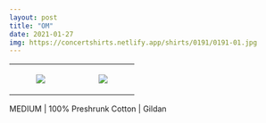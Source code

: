 ```yaml
---
layout: post
title: "OM"
date: 2021-01-27
img: https://concertshirts.netlify.app/shirts/0191/0191-01.jpg
---
```




<table style="width:100%;"><tr><td style="vertical-align:top;">
      <figure class="tmblr-full" data-orig-height="2048" data-orig-width="1365" data-orig-src="https://concertshirts.netlify.app/shirts/0191/0191-01.jpg"><img src="https://64.media.tumblr.com/cf370bf94f5ce76709364a2f63e92999/3716171c13910da4-de/s540x810/6323faf265cdfd597f9c62177ade206099858766.jpg" data-orig-height="2048" data-orig-width="1365" data-orig-src="https://concertshirts.netlify.app/shirts/0191/0191-01.jpg"/></figure></td>
    <td style="vertical-align:top;">
      <figure class="tmblr-full" data-orig-height="2048" data-orig-width="1365" data-orig-src="https://concertshirts.netlify.app/shirts/0191/0191-02.jpg"><img src="https://64.media.tumblr.com/5c6cb58fbb3883dd1eeac7ed6c14b59a/3716171c13910da4-41/s540x810/56fa8f55bb956fc8a8a59e3390a165877a65ce7c.jpg" data-orig-height="2048" data-orig-width="1365" data-orig-src="https://concertshirts.netlify.app/shirts/0191/0191-02.jpg"/></figure></td>
  </tr></table><p>
  MEDIUM | 100% Preshrunk Cotton | Gildan
</p>
